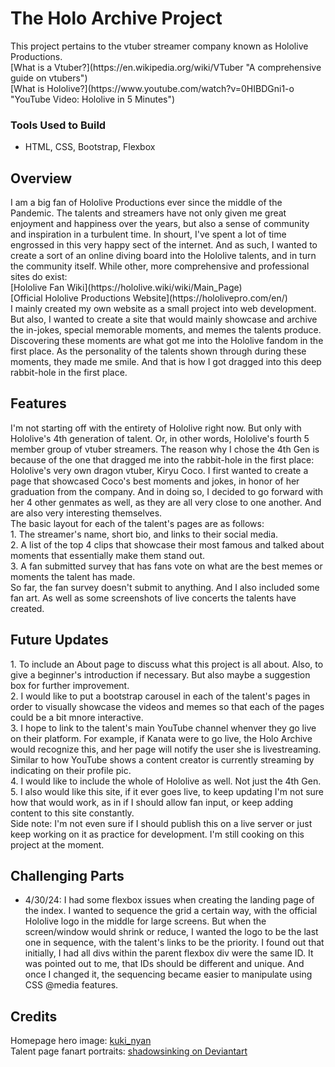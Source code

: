 # The Holo Archive Project
<p>This project pertains to the vtuber streamer company known as Hololive Productions. <br>
 [What is a Vtuber?](https://en.wikipedia.org/wiki/VTuber "A comprehensive guide on vtubers") <br>
 [What is Hololive?](https://www.youtube.com/watch?v=0HIBDGni1-o "YouTube Video: Hololive in 5 Minutes") 
 </p>

 ### Tools Used to Build
 - HTML, CSS, Bootstrap, Flexbox

## Overview
<p>I am a big fan of Hololive Productions ever since the middle of the Pandemic. The talents and streamers have not only given me great enjoyment and happiness over the years, but also a sense of community and inspiration in a turbulent time. In shourt, I've spent a lot of time engrossed in this very happy sect of the internet. And as such, I wanted to create a sort of an online diving board into the Hololive talents, and in turn the community itself. While other, more comprehensive and professional sites do exist: <br>
[Hololive Fan Wiki](https://hololive.wiki/wiki/Main_Page)<br>
[Official Hololive Productions Website](https://hololivepro.com/en/)<br>
I mainly created my own website as a small project into web development. But also, I wanted to create a site that would mainly showcase and archive the in-jokes, special memorable moments, and memes the talents produce. Discovering these moments are what got me into the Hololive fandom in the first place. As the personality of the talents shown through during these moments, they made me smile. And that is how I got dragged into this deep rabbit-hole in the first place. </p>

## Features
<p>I'm not starting off with the entirety of Hololive right now. But only with Hololive's 4th generation of talent. Or, in other words, Hololive's fourth 5 member group of vtuber streamers. The reason why I chose the 4th Gen is because of the one that dragged me into the rabbit-hole in the first place: Hololive's very own dragon vtuber, Kiryu Coco. I first wanted to create a page that showcased Coco's best moments and jokes, in honor of her graduation from the company. And in doing so, I decided to go forward with her 4 other genmates as well, as they are all very close to one another. And are also very interesting themselves. <br>
The basic layout for each of the talent's pages are as follows: <br>
1. The streamer's name, short bio, and links to their social media. <br>
2. A list of the top 4 clips that showcase their most famous and talked about moments that essentially make them stand out. <br>
3. A fan submitted survey that has fans vote on what are the best memes or moments the talent has made.<br>
So far, the fan survey doesn't submit to anything. And I also included some fan art. As well as some screenshots of live concerts the talents have created. </p>

## Future Updates
<p> 1. To include an About page to discuss what this project is all about. Also, to give a beginner's introduction if necessary. But also maybe a suggestion box for further improvement. <br>
2. I would like to put a bootstrap carousel in each of the talent's pages in order to visually showcase the videos and memes so that each of the pages could be a bit mnore interactive. <br>
3. I hope to link to the talent's main YouTube channel whenver they go live on their platform. For example, if Kanata were to go live, the Holo Archive would recognize this, and her page will notify the user she is livestreaming. Similar to how YouTube shows a content creator is currently streaming by indicating on their profile pic. <br>
4. I would like to include the whole of Hololive as well. Not just the 4th Gen. <br>
5. I also would like this site, if it ever goes live, to keep updating I'm not sure how that would work, as in if I should allow fan input, or keep adding content to this site constantly. <br>
Side note: I'm not even sure if I should publish this on a live server or just keep working on it as practice for development. I'm still cooking on this project at the moment. 

## Challenging Parts
- 4/30/24: I had some flexbox issues when creating the landing page of the index. I wanted to sequence the grid a certain way, with the official Hololive logo in the middle for large screens. But when the screen/window would shrink or reduce, I wanted the logo to be the last one in sequence, with the talent's links to be the priority. I found out that initially, I had all divs within the parent flexbox div were the same ID. It was pointed out to me, that IDs should be different and unique. And once I changed it, the sequencing became easier to manipulate using CSS @media features. 

## Credits
Homepage hero image: [kuki_nyan](https://twitter.com/Kukie_nyan?ref_src=twsrc%5Egoogle%7Ctwcamp%5Eserp%7Ctwgr%5Eauthor)<br>
Talent page fanart portraits: [shadowsinking on Deviantart](https://www.deviantart.com/shadowsinking")
